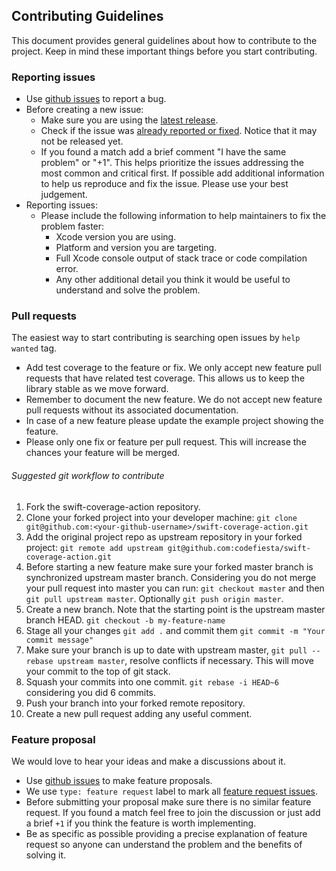 Contributing Guidelines
--------------------------------------------------

This document provides general guidelines about how to contribute to the project. Keep in mind these important things before you start contributing.

### Reporting issues

* Use [github issues](https://github.com/codefiesta/swift-coverage-action/issues) to report a bug.
* Before creating a new issue:
  * Make sure you are using the [latest release](https://github.com/codefiesta/swift-coverage-action/releases).
  * Check if the issue was [already reported or fixed](https://github.com/codefiesta/swift-coverage-action/issues?utf8=%E2%9C%93&q=is%3Aissue). Notice that it may not be released yet.
  * If you found a match add a brief comment "I have the same problem" or "+1". This helps prioritize the issues addressing the most common and critical first. If possible add additional information to help us reproduce and fix the issue. Please use your best judgement.    
* Reporting issues:
  * Please include the following information to help maintainers to fix the problem faster:
    * Xcode version you are using.
    * Platform and version you are targeting.
    * Full Xcode console output of stack trace or code compilation error.
    * Any other additional detail you think it would be useful to understand and solve the problem.


### Pull requests

The easiest way to start contributing is searching open issues by `help wanted` tag.

* Add test coverage to the feature or fix. We only accept new feature pull requests that have related test coverage. This allows us to keep the library stable as we move forward.
* Remember to document the new feature. We do not accept new feature pull requests without its associated documentation.
* In case of a new feature please update the example project showing the feature.
* Please only one fix or feature per pull request. This will increase the chances your feature will be merged.


###### Suggested git workflow to contribute

1. Fork the swift-coverage-action repository.
2. Clone your forked project into your developer machine: `git clone git@github.com:<your-github-username>/swift-coverage-action.git`
3. Add the original project repo as upstream repository in your forked project: `git remote add upstream git@github.com:codefiesta/swift-coverage-action.git`
4. Before starting a new feature make sure your forked master branch is synchronized upstream master branch. Considering you do not merge your pull request into master you can run: `git checkout master` and then `git pull upstream master`. Optionally `git push origin master`.
5. Create a new branch. Note that the starting point is the upstream master branch HEAD. `git checkout -b my-feature-name`
6. Stage all your changes `git add .` and commit them `git commit -m "Your commit message"`
7. Make sure your branch is up to date with upstream master, `git pull --rebase upstream master`, resolve conflicts if necessary. This will move your commit to the top of git stack.
8. Squash your commits into one commit. `git rebase -i HEAD~6` considering you did 6 commits.
9. Push your branch into your forked remote repository.
10. Create a new pull request adding any useful comment.


### Feature proposal

We would love to hear your ideas and make a discussions about it.

* Use [github issues](https://github.com/codefiesta/swift-coverage-action/issues) to make feature proposals.
* We use `type: feature request` label to mark all [feature request issues](https://github.com/codefiesta/swift-coverage-action/labels/type%3A%20feature%20request).
* Before submitting your proposal make sure there is no similar feature request. If you found a match feel free to join the discussion or just add a brief `+1` if you think the feature is worth implementing.
* Be as specific as possible providing a precise explanation of feature request so anyone can understand the problem and the benefits of solving it.
